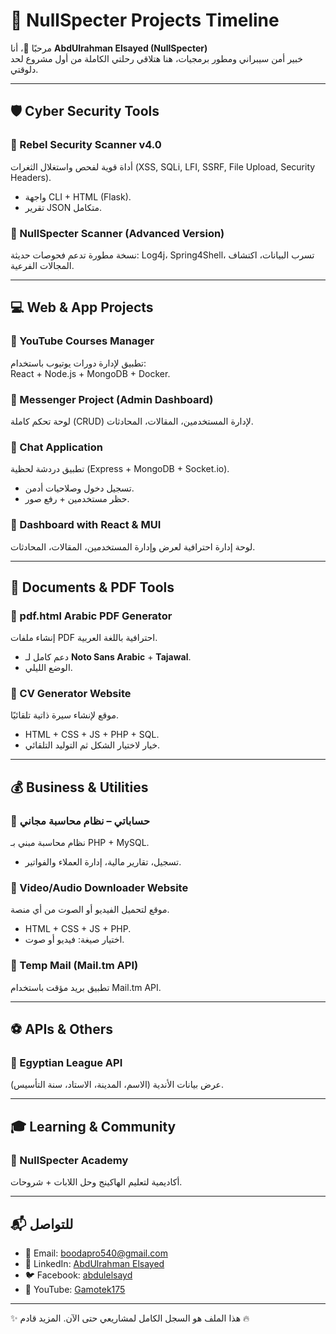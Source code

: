 # 🚀 NullSpecter Projects Timeline

مرحبًا 👋، أنا **AbdUlrahman Elsayed (NullSpecter)**  
خبير أمن سيبراني ومطور برمجيات، هنا هتلاقي رحلتي الكاملة من أول مشروع لحد دلوقتي.  

---

## 🛡️ Cyber Security Tools

### 🔹 Rebel Security Scanner v4.0
أداة قوية لفحص واستغلال الثغرات (XSS, SQLi, LFI, SSRF, File Upload, Security Headers).  
- واجهة CLI + HTML (Flask).  
- تقرير JSON متكامل.  

### 🔹 NullSpecter Scanner (Advanced Version)
نسخة مطورة تدعم فحوصات حديثة: Log4j، Spring4Shell، تسرب البيانات، اكتشاف المجالات الفرعية.  

---

## 💻 Web & App Projects

### 🔹 YouTube Courses Manager
تطبيق لإدارة دورات يوتيوب باستخدام:  
React + Node.js + MongoDB + Docker.  

### 🔹 Messenger Project (Admin Dashboard)
لوحة تحكم كاملة (CRUD) لإدارة المستخدمين، المقالات، المحادثات.  

### 🔹 Chat Application
تطبيق دردشة لحظية (Express + MongoDB + Socket.io).  
- تسجيل دخول وصلاحيات أدمن.  
- حظر مستخدمين + رفع صور.  

### 🔹 Dashboard with React & MUI
لوحة إدارة احترافية لعرض وإدارة المستخدمين، المقالات، المحادثات.  

---

## 📄 Documents & PDF Tools

### 🔹 pdf.html Arabic PDF Generator
إنشاء ملفات PDF احترافية باللغة العربية.  
- دعم كامل لـ **Noto Sans Arabic** + **Tajawal**.  
- الوضع الليلي.  

### 🔹 CV Generator Website
موقع لإنشاء سيرة ذاتية تلقائيًا.  
- HTML + CSS + JS + PHP + SQL.  
- خيار لاختيار الشكل ثم التوليد التلقائي.  

---

## 💰 Business & Utilities

### 🔹 حساباتي – نظام محاسبة مجاني
نظام محاسبة مبني بـ PHP + MySQL.  
- تسجيل، تقارير مالية، إدارة العملاء والفواتير.  

### 🔹 Video/Audio Downloader Website
موقع لتحميل الفيديو أو الصوت من أي منصة.  
- HTML + CSS + JS + PHP.  
- اختيار صيغة: فيديو أو صوت.  

### 🔹 Temp Mail (Mail.tm API)
تطبيق بريد مؤقت باستخدام Mail.tm API.  

---

## ⚽ APIs & Others

### 🔹 Egyptian League API
عرض بيانات الأندية (الاسم، المدينة، الاستاد، سنة التأسيس).  

---

## 🎓 Learning & Community

### 🔹 NullSpecter Academy
أكاديمية لتعليم الهاكينج وحل اللابات + شروحات.  

---

## 📬 للتواصل
- 📧 Email: boodapro540@gmail.com  
- 🔗 LinkedIn: [AbdUlrahman Elsayed](https://www.linkedin.com/in/abdulrahman-elsayed-59a664313)  
- 🐦 Facebook: [abdulelsayd](https://www.facebook.com/abdulelsayd)  
- 🎥 YouTube: [Gamotek175](https://www.youtube.com/@gamotek175)  

---
✨ هذا الملف هو السجل الكامل لمشاريعي حتى الآن. المزيد قادم 🔥
